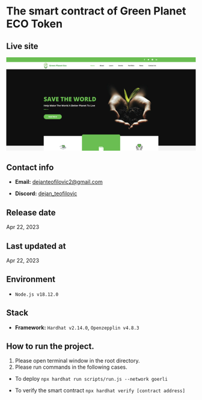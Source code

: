 # The smart contract of Green Planet ECO Token

## Live site

[![Live site](readme_images/guide-site.png)](https://greenplaneteco.com)

## Contact info

- **Email:** dejanteofilovic2@gmail.com

- **Discord:** [dejan_teofilovic](https://discord.gg/PztT2r5U)

## Release date

Apr 22, 2023

## Last updated at

Apr 22, 2023

## Environment

- `Node.js v18.12.0`

## Stack

- **Framework:** `Hardhat v2.14.0`, `Openzepplin v4.8.3`

## How to run the project.

1. Please open terminal window in the root directory.
2. Please run commands in the following cases.

- To deploy
  `npx hardhat run scripts/run.js --network goerli`

- To verify the smart contract
  `npx hardhat verify [contract address]`
